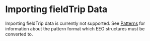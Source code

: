 # Importing fieldTrip Data #

Importing fieldTrip data is currently not supported.  See [Patterns](Patterns.md) for information about the pattern format which EEG structures must be converted to.